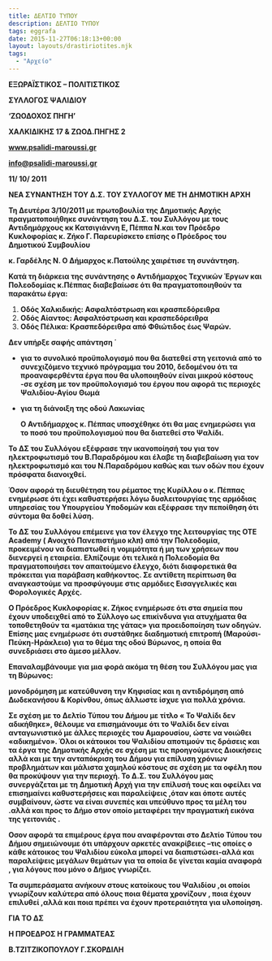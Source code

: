 ```yaml
---
title: ΔΕΛΤΙΟ ΤΥΠΟΥ
description: ΔΕΛΤΙΟ ΤΥΠΟΥ
tags: eggrafa
date: 2015-11-27T06:18:13+00:00
layout: layouts/drastiriotites.njk
tags:
  - "Αρχείο"
---
```


<!-- excerpt -->

**ΕΞΩΡΑΪΣΤΙΚΟΣ – ΠΟΛΙΤΙΣΤΙΚΟΣ**

**ΣΥΛΛΟΓΟΣ ΨΑΛΙΔΙΟΥ**

**‘ΖΩΟΔΟΧΟΣ ΠΗΓΗ’**

**ΧΑΛΚΙΔΙΚΗΣ 17 &amp; ΖΩΟΔ.ΠΗΓΗΣ 2**

**www.psalidi-maroussi.gr**

**info@psalidi-maroussi.gr**

**11/ 10/ 2011**

**ΝΕΑ ΣΥΝΑΝΤΗΣΗ ΤΟΥ Δ.Σ. ΤΟΥ ΣΥΛΛΟΓΟΥ ΜΕ ΤΗ ΔΗΜΟΤΙΚΗ ΑΡΧΗ**

**Τη Δευτέρα 3/10/2011 με πρωτοβουλία της Δημοτικής Αρχής πραγματοποιήθηκε συνάντηση του Δ.Σ. του Συλλόγου με τους Αντιδημάρχους κκ Κατσιγιάννη Ε, Πέππα Ν.και τον Πρόεδρο Κυκλοφορίας κ. Ζήκο Γ. Παρευρίσκετο επίσης ο Πρόεδρος του Δημοτικού Συμβουλίου**

**κ. Γαρδέλης Ν. Ο Δήμαρχος κ.Πατούλης χαιρέτισε τη συνάντηση.**

**Κατά τη διάρκεια της συνάντησης ο Αντιδήμαρχος Τεχνικών Έργων και Πολεοδομίας κ.Πέππας διαβεβαίωσε ότι θα πραγματοποιηθούν τα παρακάτω έργα:**

1. **Οδός Χαλκιδικής: Ασφαλτόστρωση και κρασπεδόρειθρα**
2. **Οδός Αίαντος: Ασφαλτόστρωση και κρασπεδόρειθρα**
3. **Οδός Πέλικα: Κρασπεδόρειθρα από Φθιώτιδος έως Ψαρών.**

**Δεν υπήρξε σαφής απάντηση ΄**

- **για το συνολικό προϋπολογισμό που θα διατεθεί στη γειτονιά από το συνεχιζόμενο τεχνικό πρόγραμμα του 2010, δεδομένου ότι τα προαναφερθέντα έργα που θα υλοποιηθούν είναι μικρού κόστους -σε σχέση με τον προϋπολογισμό του έργου που αφορά τις περιοχές Ψαλιδίου-Αγίου Θωμά**
- **για τη διάνοιξη της οδού Λακωνίας**

  **Ο Αντιδήμαρχος κ. Πέππας υποσχέθηκε ότι θα μας ενημερώσει για το ποσό του προϋπολογισμού που θα διατεθεί στο Ψαλίδι.**

**Το ΔΣ του Συλλόγου εξέφρασε την ικανοποίησή του για τον ηλεκτροφωτισμό του Β.Παραδρόμου και έλαβε τη διαβεβαίωση για τον ηλεκτροφωτισμό και του Ν.Παραδρόμου καθώς και των οδών που έχουν πρόσφατα διανοιχθεί.**

**Όσον αφορά τη διευθέτηση του ρέματος της Κυρίλλου ο κ. Πέππας ενημέρωσε ότι έχει καθυστερήσει λόγω δυσλειτουργίας της αρμόδιας υπηρεσίας του Υπουργείου Υποδομών και εξέφρασε την πεποίθηση ότι σύντομα θα δοθεί λύση.**

**Το ΔΣ του Συλλόγου επέμεινε για τον έλεγχο της λειτουργίας της ΟΤΕ Academy ( Ανοιχτό Πανεπιστήμιο κλπ) από την Πολεοδομία, προκειμένου να διαπιστωθεί η νομιμότητα ή μη των χρήσεων που διενεργεί η εταιρεία. Ελπίζουμε ότι τελικά η Πολεοδομία θα πραγματοποιήσει τον απαιτούμενο έλεγχο, διότι διαφορετικά θα πρόκειται για παράβαση καθήκοντος. Σε αντίθετη περίπτωση θα αναγκαστούμε να προσφύγουμε στις αρμόδιες Εισαγγελικές και Φορολογικές Αρχές.**

**Ο Πρόεδρος Κυκλοφορίας κ. Ζήκος ενημέρωσε ότι στα σημεία που έχουν υποδειχθεί από το Σύλλογο ως επικίνδυνα για ατυχήματα θα τοποθετηθούν τα «ματάκια της γάτας» για προειδοποίηση των οδηγών. Επίσης μας ενημέρωσε ότι συστάθηκε διαδημοτική επιτροπή (Μαρούσι-Πεύκη-Ηράκλειο) για το θέμα της οδού Βύρωνος, η οποία θα συνεδριάσει στο άμεσο μέλλον.**

**Επαναλαμβάνουμε για μια φορά ακόμα τη θέση του Συλλόγου μας για τη Βύρωνος:**

**μονοδρόμηση με κατεύθυνση την Κηφισίας και η αντιδρόμηση από Δωδεκανήσου &amp; Κορίνθου, όπως άλλωστε ίσχυε για πολλά χρόνια.**

**Σε σχέση με το Δελτίο Τύπου του Δήμου με τίτλο « Το Ψαλίδι δεν αδικήθηκε», θέλουμε να επισημάνουμε ότι το Ψαλίδι δεν είναι ανταγωνιστικό με άλλες περιοχές του Αμαρουσίου, ώστε να νοιώθει «αδικημένο». Όλοι οι κάτοικοι του Ψαλιδίου αποτιμούν τις δράσεις και τα έργα της Δημοτικής Αρχής σε σχέση με τις προηγούμενες Διοικήσεις αλλά και με την ανταπόκριση του Δήμου για επίλυση χρόνιων προβλημάτων και μάλιστα χαμηλού κόστους σε σχέση με τα οφέλη που θα προκύψουν για την περιοχή. Το Δ.Σ. του Συλλόγου μας συνεργάζεται με τη Δημοτική Αρχή για την επίλυσή τους και οφείλει να επισημαίνει καθυστερήσεις και παραλείψεις ,όταν και όποτε αυτές συμβαίνουν, ώστε να είναι συνεπές και υπεύθυνο προς τα μέλη του .αλλά και προς το Δήμο στον οποίο μεταφέρει την πραγματική εικόνα της γειτονιάς .**

**Οσον αφορά τα επιμέρους έργα που αναφέρονται στο Δελτίο Τύπου του Δήμου σημειώνουμε ότι υπάρχουν αρκετές ανακρίβειες –τις οποίες ο κάθε κάτοικος του Ψαλιδίου εύκολα μπορεί να διαπιστώσει-αλλά και παραλείψεις μεγάλων θεμάτων για τα οποία δε γίνεται καμία αναφορά , για λόγους που μόνο ο Δήμος γνωρίζει.**

**Τα συμπεράσματα ανήκουν στους κατοίκους του Ψαλιδίου ,οι οποίοι γνωρίζουν καλύτερα από όλους ποια θέματα χρονίζουν , ποια έχουν επιλυθεί ,αλλά και ποια πρέπει να έχουν προτεραιότητα για υλοποίηση.**

**ΓΙΑ ΤΟ ΔΣ**

**Η ΠΡΟΕΔΡΟΣ Η ΓΡΑΜΜΑΤΕΑΣ**

**Β.ΤΖΙΤΖΙΚΟΠΟΥΛΟΥ Γ.ΣΚΟΡΔΙΛΗ**

